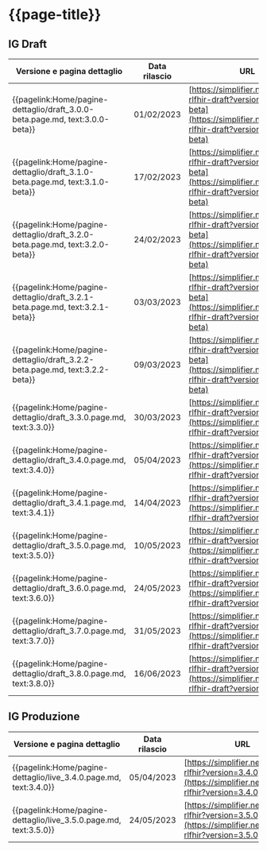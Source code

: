 # {{page-title}} 

## IG Draft
|Versione e pagina dettaglio|Data rilascio| URL |
|---|---|---|
|{{pagelink:Home/pagine-dettaglio/draft_3.0.0-beta.page.md, text:3.0.0-beta}}| 01/02/2023 | [https://simplifier.net/guide/ig-rlfhir-draft?version=3.0.0-beta](https://simplifier.net/guide/ig-rlfhir-draft?version=3.0.0-beta) |
|{{pagelink:Home/pagine-dettaglio/draft_3.1.0-beta.page.md, text:3.1.0-beta}}| 17/02/2023 | [https://simplifier.net/guide/ig-rlfhir-draft?version=3.1.0-beta](https://simplifier.net/guide/ig-rlfhir-draft?version=3.1.0-beta) |
|{{pagelink:Home/pagine-dettaglio/draft_3.2.0-beta.page.md, text:3.2.0-beta}}| 24/02/2023 | [https://simplifier.net/guide/ig-rlfhir-draft?version=3.2.0-beta](https://simplifier.net/guide/ig-rlfhir-draft?version=3.2.0-beta) |
|{{pagelink:Home/pagine-dettaglio/draft_3.2.1-beta.page.md, text:3.2.1-beta}}| 03/03/2023 | [https://simplifier.net/guide/ig-rlfhir-draft?version=3.2.1-beta](https://simplifier.net/guide/ig-rlfhir-draft?version=3.2.1-beta) |
|{{pagelink:Home/pagine-dettaglio/draft_3.2.2-beta.page.md, text:3.2.2-beta}}| 09/03/2023 | [https://simplifier.net/guide/ig-rlfhir-draft?version=3.2.2-beta](https://simplifier.net/guide/ig-rlfhir-draft?version=3.2.2-beta) |
|{{pagelink:Home/pagine-dettaglio/draft_3.3.0.page.md, text:3.3.0}}| 30/03/2023 | [https://simplifier.net/guide/ig-rlfhir-draft?version=3.3.0](https://simplifier.net/guide/ig-rlfhir-draft?version=3.3.0) |
|{{pagelink:Home/pagine-dettaglio/draft_3.4.0.page.md, text:3.4.0}}| 05/04/2023 | [https://simplifier.net/guide/ig-rlfhir-draft?version=3.4.0](https://simplifier.net/guide/ig-rlfhir-draft?version=3.4.0) |
|{{pagelink:Home/pagine-dettaglio/draft_3.4.1.page.md, text:3.4.1}}| 14/04/2023 | [https://simplifier.net/guide/ig-rlfhir-draft?version=3.4.1](https://simplifier.net/guide/ig-rlfhir-draft?version=3.4.1) |
|{{pagelink:Home/pagine-dettaglio/draft_3.5.0.page.md, text:3.5.0}}| 10/05/2023 | [https://simplifier.net/guide/ig-rlfhir-draft?version=3.5.0](https://simplifier.net/guide/ig-rlfhir-draft?version=3.5.0) |
|{{pagelink:Home/pagine-dettaglio/draft_3.6.0.page.md, text:3.6.0}}| 24/05/2023 | [https://simplifier.net/guide/ig-rlfhir-draft?version=3.6.0](https://simplifier.net/guide/ig-rlfhir-draft?version=3.6.0) |
|{{pagelink:Home/pagine-dettaglio/draft_3.7.0.page.md, text:3.7.0}}| 31/05/2023 | [https://simplifier.net/guide/ig-rlfhir-draft?version=3.7.0](https://simplifier.net/guide/ig-rlfhir-draft?version=3.7.0) |
|{{pagelink:Home/pagine-dettaglio/draft_3.8.0.page.md, text:3.8.0}}| 16/06/2023 | [https://simplifier.net/guide/ig-rlfhir-draft?version=3.8.0](https://simplifier.net/guide/ig-rlfhir-draft?version=3.8.0) |

## IG Produzione
|Versione e pagina dettaglio|Data rilascio| URL |
|---|---|---|
|{{pagelink:Home/pagine-dettaglio/live_3.4.0.page.md, text:3.4.0}}| 05/04/2023 | [https://simplifier.net/guide/ig-rlfhir?version=3.4.0](https://simplifier.net/guide/ig-rlfhir?version=3.4.0) |
|{{pagelink:Home/pagine-dettaglio/live_3.5.0.page.md, text:3.5.0}}| 24/05/2023 | [https://simplifier.net/guide/ig-rlfhir?version=3.5.0](https://simplifier.net/guide/ig-rlfhir?version=3.5.0) |
